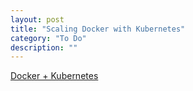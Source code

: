 ```yaml
---
layout: post
title: "Scaling Docker with Kubernetes"
category: "To Do"
description: ""
---
```


<a href="http://www.infoq.com/articles/scaling-docker-with-kubernetes"> Docker + Kubernetes </a>